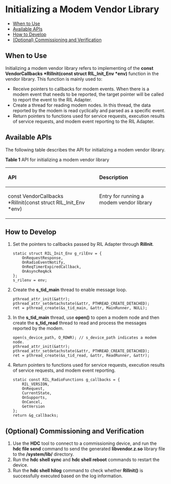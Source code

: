 # Initializing a Modem Vendor Library<a name="EN-US_TOPIC_0000001149333801"></a>

-   [When to Use](#section219mcpsimp)
-   [Available APIs](#section225mcpsimp)
-   [How to Develop](#section1432655815216)
-   [\(Optional\) Commissioning and Verification](#section268mcpsimp)

## When to Use<a name="section219mcpsimp"></a>

Initializing a modem vendor library refers to implementing of the  **const VendorCallbacks \*RilInit\(const struct RIL\_Init\_Env \*env\)**  function in the vendor library. This function is mainly used to:

-   Receive pointers to callbacks for modem events. When there is a modem event that needs to be reported, the target pointer will be called to report the event to the RIL Adapter.
-   Create a thread for reading modem nodes. In this thread, the data reported by the modem is read cyclically and parsed as a specific event.
-   Return pointers to functions used for service requests, execution results of service requests, and modem event reporting to the RIL Adapter.

## Available APIs<a name="section225mcpsimp"></a>

The following table describes the API for initializing a modem vendor library.

**Table  1**  API for initializing a modem vendor library

<a name="table228mcpsimp"></a>
<table><thead align="left"><tr id="row234mcpsimp"><th class="cellrowborder" valign="top" width="56.99999999999999%" id="mcps1.2.3.1.1"><p id="p236mcpsimp"><a name="p236mcpsimp"></a><a name="p236mcpsimp"></a>API</p>
</th>
<th class="cellrowborder" valign="top" width="43%" id="mcps1.2.3.1.2"><p id="p238mcpsimp"><a name="p238mcpsimp"></a><a name="p238mcpsimp"></a>Description</p>
</th>
</tr>
</thead>
<tbody><tr id="row240mcpsimp"><td class="cellrowborder" valign="top" width="56.99999999999999%" headers="mcps1.2.3.1.1 "><p id="p242mcpsimp"><a name="p242mcpsimp"></a><a name="p242mcpsimp"></a>const VendorCallbacks *RilInit(const struct RIL_Init_Env *env)</p>
</td>
<td class="cellrowborder" valign="top" width="43%" headers="mcps1.2.3.1.2 "><p id="p244mcpsimp"><a name="p244mcpsimp"></a><a name="p244mcpsimp"></a>Entry for running a modem vendor library</p>
</td>
</tr>
</tbody>
</table>

## How to Develop<a name="section1432655815216"></a>

1.  Set the pointers to callbacks passed by RIL Adapter through  **RilInit**.

    ```
    static struct RIL_Init_Env g_rilEnv = {
        OnRequestResponse,
        OnRadioEventNotify,
        OnReqTimerExpiredCallback,
        OnAsyncReqAck
    };
    s_rilenv = env;
    ```

2.  Create the  **s\_tid\_main**  thread to enable message loop.

    ```
    pthread_attr_init(&attr);
    pthread_attr_setdetachstate(&attr, PTHREAD_CREATE_DETACHED); 
    ret = pthread_create(&s_tid_main, &attr, MainRunner, NULL);
    ```

3.  In the  **s\_tid\_main**  thread, use  **open\(\)**  to open a modem node and then create the  **s\_tid\_read**  thread to read and process the messages reported by the modem.

    ```
    open(s_device_path, O_RDWR); // s_device_path indicates a modem node.
    pthread_attr_init(&attr); 
    pthread_attr_setdetachstate(&attr, PTHREAD_CREATE_DETACHED); 
    ret = pthread_create(&s_tid_read, &attr, ReadRunner, &attr);
    ```

4.  Return pointers to functions used for service requests, execution results of service requests, and modem event reporting.

    ```
    static const RIL_RadioFunctions g_callbacks = {
        RIL_VERSION,
        OnRequest,
        CurrentState,
        OnSupports,
        OnCancel,
        GetVersion
    };
    return &g_callbacks;
    ```


## \(Optional\) Commissioning and Verification<a name="section268mcpsimp"></a>

1.  Use the  **HDC**  tool to connect to a commissioning device, and run the  **hdc file send**  command to send the generated  **libvendor.z.so**  library file to the  **/system/lib/**  directory.
2.  Run the  **hdc shell sync**  and  **hdc shell reboot**  commands to restart the device.
3.  Run the  **hdc shell hilog**  command to check whether  **RilInit\(\)**  is successfully executed based on the log information.

